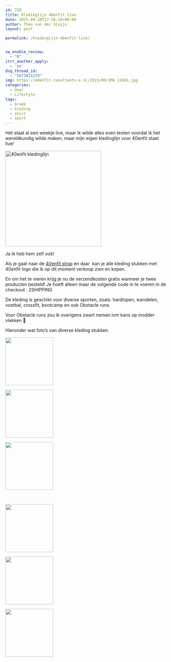 ```yaml
---
id: 728
title: Kledinglijn 40enfit live
date: 2015-09-20T17:26:16+00:00
author: Theo van der Sluijs
layout: post

permalink: /kledinglijn-40enfit-live/


vw_enable_review:
  - "0"
itrr_another_apply:
  - 'no'
dsq_thread_id:
  - "5673815279"
img: https://40enfit.resultants-e.nl/2015/09/IMG_12681.jpg
categories:
  - Gear
  - Lifestyle
tags:
  - broek
  - kleding
  - shirt
  - sport
---
```

Het staat al een weekje live, maar ik wilde alles even testen voordat ik het wereldkundig wilde maken, maar mijn eigen kledinglijn voor 40enfit staat live!

<!--more-->

<div id="attachment_729" style="width: 300px" class="wp-caption alignleft">
  <a href="https://40enfit.resultants-e.nl/2015/09/IMG_1268.jpg"><img class="size-medium wp-image-729" src="https://40enfit.resultants-e.nl/2015/09/IMG_1268-300x300.jpg" alt="40enfit kledinglijn" width="300" height="300" srcset="https://40enfit.resultants-e.nl/2015/09/IMG_1268-300x300.jpg 300w, https://40enfit.resultants-e.nl/2015/09/IMG_1268-150x150.jpg 150w, https://40enfit.resultants-e.nl/2015/09/IMG_1268-80x80.jpg 80w, https://40enfit.resultants-e.nl/2015/09/IMG_1268-360x360.jpg 360w, https://40enfit.resultants-e.nl/2015/09/IMG_1268-750x750.jpg 750w, https://40enfit.resultants-e.nl/2015/09/IMG_1268.jpg 960w" sizes="(max-width: 300px) 100vw, 300px" /></a>
  
  <p class="wp-caption-text">
    Ja ik heb hem zelf ook!
  </p>
</div>

Als je gaat naar de [40enfit shop](https://shop.spreadshirt.nl/40enfit/) en daar  kan je alle kleding stukken met 40enfit logo die ik op dit moment verkoop zien en kopen.

En om het te vieren krijg je nu de verzendkosten gratis wanneer je twee producten besteld! Je hoeft alleen maar de volgende code in te voeren in de checkout : 2SHIPPING

De kleding is geschikt voor diverse sporten, zoals: hardlopen, wandelen, voetbal, crossfit, bootcamp en ook Obstacle runs.

Voor Obstacle runs zou ik overigens zwart nemen ivm kans op modder vlekken 🙂

Hieronder wat foto&#8217;s van diverse kleding stukken.

<div id='gallery-5' class='gallery galleryid-728 gallery-columns-3 gallery-size-thumbnail'>
  <dl class='gallery-item'>
    <dt class='gallery-icon landscape'>
      <a href='https://40enfit.nl/kledinglijn-40enfit-live/shirt_1/'><img width="150" height="150" src="https://40enfit.resultants-e.nl/2015/09/shirt_1-150x150.jpg" class="attachment-thumbnail size-thumbnail" alt="" srcset="https://40enfit.resultants-e.nl/2015/09/shirt_1-150x150.jpg 150w, https://40enfit.resultants-e.nl/2015/09/shirt_1-300x300.jpg 300w, https://40enfit.resultants-e.nl/2015/09/shirt_1-80x80.jpg 80w, https://40enfit.resultants-e.nl/2015/09/shirt_1-360x360.jpg 360w, https://40enfit.resultants-e.nl/2015/09/shirt_1.jpg 400w" sizes="(max-width: 150px) 100vw, 150px" /></a>
    </dt>
  </dl>
  
  <dl class='gallery-item'>
    <dt class='gallery-icon landscape'>
      <a href='https://40enfit.nl/kledinglijn-40enfit-live/broek_3/'><img width="150" height="150" src="https://40enfit.resultants-e.nl/2015/09/broek_3-150x150.jpg" class="attachment-thumbnail size-thumbnail" alt="" srcset="https://40enfit.resultants-e.nl/2015/09/broek_3-150x150.jpg 150w, https://40enfit.resultants-e.nl/2015/09/broek_3-300x300.jpg 300w, https://40enfit.resultants-e.nl/2015/09/broek_3-80x80.jpg 80w, https://40enfit.resultants-e.nl/2015/09/broek_3-360x360.jpg 360w, https://40enfit.resultants-e.nl/2015/09/broek_3.jpg 400w" sizes="(max-width: 150px) 100vw, 150px" /></a>
    </dt>
  </dl>
  
  <dl class='gallery-item'>
    <dt class='gallery-icon landscape'>
      <a href='https://40enfit.nl/kledinglijn-40enfit-live/broek_2/'><img width="150" height="150" src="https://40enfit.resultants-e.nl/2015/09/broek_2-150x150.jpg" class="attachment-thumbnail size-thumbnail" alt="" srcset="https://40enfit.resultants-e.nl/2015/09/broek_2-150x150.jpg 150w, https://40enfit.resultants-e.nl/2015/09/broek_2-300x300.jpg 300w, https://40enfit.resultants-e.nl/2015/09/broek_2-80x80.jpg 80w, https://40enfit.resultants-e.nl/2015/09/broek_2-360x360.jpg 360w, https://40enfit.resultants-e.nl/2015/09/broek_2.jpg 400w" sizes="(max-width: 150px) 100vw, 150px" /></a>
    </dt>
  </dl>
  
  <br style="clear: both" />
  
  <dl class='gallery-item'>
    <dt class='gallery-icon landscape'>
      <a href='https://40enfit.nl/kledinglijn-40enfit-live/shirt_3/'><img width="150" height="150" src="https://40enfit.resultants-e.nl/2015/09/shirt_3-150x150.jpg" class="attachment-thumbnail size-thumbnail" alt="" srcset="https://40enfit.resultants-e.nl/2015/09/shirt_3-150x150.jpg 150w, https://40enfit.resultants-e.nl/2015/09/shirt_3-300x300.jpg 300w, https://40enfit.resultants-e.nl/2015/09/shirt_3-80x80.jpg 80w, https://40enfit.resultants-e.nl/2015/09/shirt_3-360x360.jpg 360w, https://40enfit.resultants-e.nl/2015/09/shirt_3.jpg 400w" sizes="(max-width: 150px) 100vw, 150px" /></a>
    </dt>
  </dl>
  
  <dl class='gallery-item'>
    <dt class='gallery-icon landscape'>
      <a href='https://40enfit.nl/kledinglijn-40enfit-live/shirt_2/'><img width="150" height="150" src="https://40enfit.resultants-e.nl/2015/09/shirt_2-150x150.jpg" class="attachment-thumbnail size-thumbnail" alt="" srcset="https://40enfit.resultants-e.nl/2015/09/shirt_2-150x150.jpg 150w, https://40enfit.resultants-e.nl/2015/09/shirt_2-300x300.jpg 300w, https://40enfit.resultants-e.nl/2015/09/shirt_2-80x80.jpg 80w, https://40enfit.resultants-e.nl/2015/09/shirt_2-360x360.jpg 360w, https://40enfit.resultants-e.nl/2015/09/shirt_2.jpg 400w" sizes="(max-width: 150px) 100vw, 150px" /></a>
    </dt>
  </dl>
  
  <dl class='gallery-item'>
    <dt class='gallery-icon landscape'>
      <a href='https://40enfit.nl/kledinglijn-40enfit-live/broek_1/'><img width="150" height="150" src="https://40enfit.resultants-e.nl/2015/09/broek_1-150x150.jpg" class="attachment-thumbnail size-thumbnail" alt="" srcset="https://40enfit.resultants-e.nl/2015/09/broek_1-150x150.jpg 150w, https://40enfit.resultants-e.nl/2015/09/broek_1-300x300.jpg 300w, https://40enfit.resultants-e.nl/2015/09/broek_1-80x80.jpg 80w, https://40enfit.resultants-e.nl/2015/09/broek_1-360x360.jpg 360w, https://40enfit.resultants-e.nl/2015/09/broek_1.jpg 400w" sizes="(max-width: 150px) 100vw, 150px" /></a>
    </dt>
  </dl>
  
  <br style="clear: both" />
</div>

&nbsp;